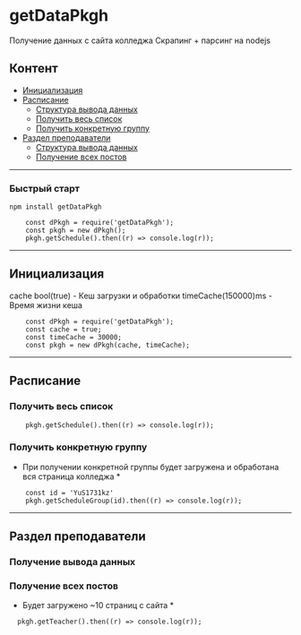 # getDataPkgh
Получение данных с сайта колледжа
Скрапинг + парсинг на nodejs
## Контент
+ [Инициализация](#Инициализация)
+ [Расписание](#Расписание)
  + [Структура вывода данных](#Структура-вывода-данных)
  + [Получить весь список](#Получить-весь-список)
  + [Получить конкретную группу](#Получить-конкретную-группу)
+ [Раздел преподаватели](#Раздел-преподаватели)
  + [Структура вывода данных](#Структура-вывода-данных)
  + [Получение всех постов](#Получение-всех-постов)

---
### Быстрый старт
```
npm install getDataPkgh
```
``` nodejs
    const dPkgh = require('getDataPkgh');
    const pkgh = new dPkgh();
    pkgh.getSchedule().then((r) => console.log(r));
```
---
## Инициализация
cache bool(true) - Кеш загрузки и обработки
timeCache(150000)ms - Время жизни кеша
``` nodejs
    const dPkgh = require('getDataPkgh');
    const cache = true;
    const timeCache = 30000;
    const pkgh = new dPkgh(cache, timeCache);
```
---

## Расписание
### Получить весь список
``` nodejs
    pkgh.getSchedule().then((r) => console.log(r));
```
### Получить конкретную группу
* При получении конкретной группы будет загружена и обработана вся страница колледжа *
``` nodejs
    const id = 'YuS1731kz'
    pkgh.getScheduleGroup(id).then((r) => console.log(r));
```

---
## Раздел преподаватели 

### Получение вывода данных
### Получение всех постов
* Будет загружено ~10 страниц с сайта *
```
  pkgh.getTeacher().then((r) => console.log(r));
```
